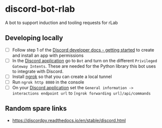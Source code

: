 # discord-bot-rlab
A bot to support induction and tooling requests for rLab


## Developing locally

- [ ] Follow step 1 of the [Discord developer docs - getting started](https://discord.com/developers/docs/getting-started)
to create and install an app with permissions
- [ ] In the [Discord application](https://discord.com/developers/applications) go to `Bot` and turn on the different 
`Privileged Gateway Intents`. These are needed for the Python library this bot uses to integrate with Discord. 
- [ ] Install [ngrok](https://ngrok.com/download) so that you can create a local tunnel 
- [ ] Run `ngrok http 8080` in the console
- [ ] On your [Discord application](https://discord.com/developers/applications) set the `General information -> 
interactions endpoint url` to `[ngrok forwarding url]/api/commands`

## Random spare links

- https://discordpy.readthedocs.io/en/stable/discord.html
